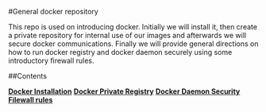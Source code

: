 #General docker repository

This repo is used on introducing docker. Initially we will install it, then create a private repository for internal use of our images and afterwards we will secure docker communications. Finally we will provide general directions on how to run docker registry and docker daemon securely using some introductory firewall rules.

##Contents

**[Docker Installation](docs/docker-installation.md)**
**[Docker Private Registry](docs/docker-registry.md)**
**[Docker Daemon Security](docs/docker-security.md)**
**[Filewall rules](docs/firewall-rules.md)**






